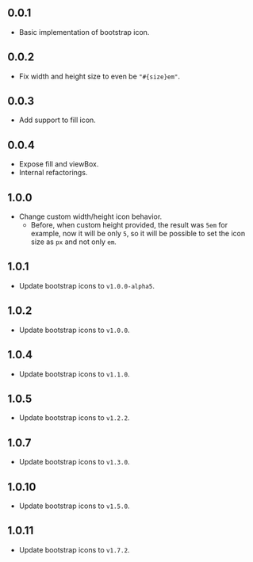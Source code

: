 ## 0.0.1

- Basic implementation of bootstrap icon.

## 0.0.2

- Fix width and height size to even be `"#{size}em"`.

## 0.0.3

- Add support to fill icon.

## 0.0.4

- Expose fill and viewBox.
- Internal refactorings.

## 1.0.0

- Change custom width/height icon behavior.
  - Before, when custom height provided, the result was `5em` for example, now it will be only `5`, so it will be possible to set the icon size as `px` and not only `em`.
  
## 1.0.1

- Update bootstrap icons to `v1.0.0-alpha5`.

## 1.0.2

- Update bootstrap icons to `v1.0.0`.

## 1.0.4

- Update bootstrap icons to `v1.1.0`.

## 1.0.5

- Update bootstrap icons to `v1.2.2`.

## 1.0.7

- Update bootstrap icons to `v1.3.0`.

## 1.0.10

- Update bootstrap icons to `v1.5.0`.

## 1.0.11

- Update bootstrap icons to `v1.7.2`.